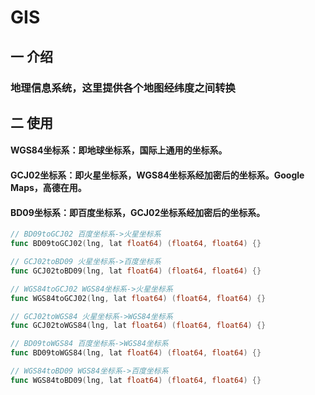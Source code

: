 # GIS

## 一 介绍

### 地理信息系统，这里提供各个地图经纬度之间转换

## 二 使用

#### WGS84坐标系：即地球坐标系，国际上通用的坐标系。

#### GCJ02坐标系：即火星坐标系，WGS84坐标系经加密后的坐标系。Google Maps，高德在用。

#### BD09坐标系：即百度坐标系，GCJ02坐标系经加密后的坐标系。

``` go
// BD09toGCJ02 百度坐标系->火星坐标系
func BD09toGCJ02(lng, lat float64) (float64, float64) {}

// GCJ02toBD09 火星坐标系->百度坐标系
func GCJ02toBD09(lng, lat float64) (float64, float64) {}

// WGS84toGCJ02 WGS84坐标系->火星坐标系
func WGS84toGCJ02(lng, lat float64) (float64, float64) {}

// GCJ02toWGS84 火星坐标系->WGS84坐标系
func GCJ02toWGS84(lng, lat float64) (float64, float64) {}

// BD09toWGS84 百度坐标系->WGS84坐标系
func BD09toWGS84(lng, lat float64) (float64, float64) {}

// WGS84toBD09 WGS84坐标系->百度坐标系
func WGS84toBD09(lng, lat float64) (float64, float64) {}
```
